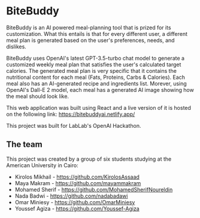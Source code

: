 # BiteBuddy
BiteBuddy is an AI powered meal-planning tool that is prized for its customization. What this entails is that for every different user, a different meal plan is generated based on the user's preferences, needs, and dislikes. 

BiteBuddy uses OpenAI's latest GPT-3.5-turbo chat model to generate a customized weekly meal plan that satisfies the user's calculated target calories. The generated meal plan is very specific that it contains the nutritional content for each meal (Fats, Proteins, Carbs & Calories). Each meal also has an AI-generated recipe and ingredients list. Morever, using OpenAI's Dall-E 2 model, each meal has a generated AI image showing how the meal should look like.

This web application was built using React and a live version of it is hosted on the following link: 
https://bitebuddyai.netlify.app/

This project was built for LabLab's OpenAI Hackathon. 

## The team
This project was created by a group of six students studying at the American University in Cairo:
- Kirolos Mikhail - https://github.com/KirolosAssaad
- Maya Makram - https://github.com/mayammakram
- Mohamed Sherif - https://github.com/MohamedSherifNoureldin 
- Nada Badwi - https://github.com/nadabadawi
- Omar Miniesy - https://github.com/OmarMiniesy
- Youssef Agiza - https://github.com/Youssef-Agiza